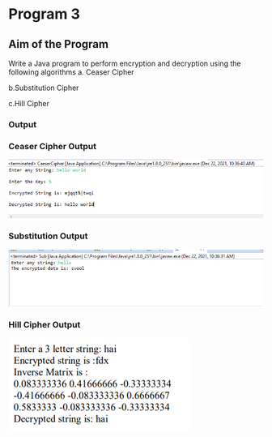 # Program 3

## Aim of the Program
Write a Java program to perform encryption and decryption using the following
algorithms
a. Ceaser Cipher

b.Substitution Cipher

c.Hill Cipher

### Output
### Ceaser Cipher Output
![output](CeaserCipher.png)

### Substitution Output
![output](Substitution.png)

### Hill Cipher Output
![output](Hill_Cipher.png)


